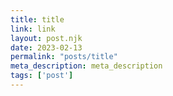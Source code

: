 ```yaml
--- 
title: title
link: link
layout: post.njk 
date: 2023-02-13
permalink: "posts/title"
meta_description: meta_description 
tags: ['post'] 
---
```



